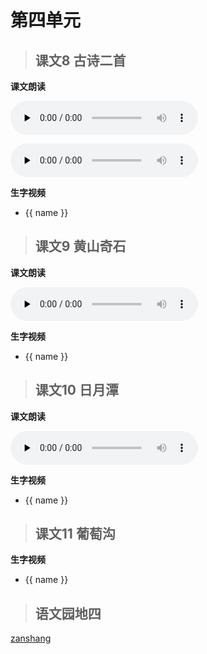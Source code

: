 # 第四单元

> ## 课文8 古诗二首

<Ebook grade="xxyw2a" :pages="43" :paged="45" ></Ebook> 

**课文朗读**

<audio class="myaudio" controls="" preload="none"><source src="//cnvod.cnr.cn/audio2017/ondemand/media/1100/201805/5AF54818-1BD4-4219-87A5-2A830A141C1A_2018-05-1115_39_45_0.m4a"></audio>

<audio class="myaudio" controls="" preload="none"><source src="//cnvod.cnr.cn/audio2017/ondemand/media/1100/201812/5C09E480-363C-4109-9071-4EE50A141C1A_2018-12-0711_10_00_0.m4a"></audio>

**生字视频**

<div class="shengzi">
    <ul><li v-for="(value, name,index) in kw2a8" v-on:click="clickvideo" :data-videosrc="value" :key="index">{{ name }}</li></ul>
</div>


> ## 课文9 黄山奇石

<Ebook grade="xxyw2a" :pages="46" :paged="48" ></Ebook> 

**课文朗读**

<audio class="myaudio" controls="" preload="none"><source src="//cnvod.cnr.cn/audio2017/ondemand/media/1100/201812/5C09E480-CDEC-4489-85F7-4EE50A141C1A_2018-12-0711_10_02_0.m4a"></audio>

**生字视频**

<div class="shengzi">
    <ul><li v-for="(value, name,index) in kw2a9" v-on:click="clickvideo" :data-videosrc="value" :key="index">{{ name }}</li></ul>
</div>


> ## 课文10 日月潭

<Ebook grade="xxyw2a" :pages="49" :paged="50" ></Ebook> 

**课文朗读**

<audio class="myaudio" controls="" preload="none"><source src="//cnvod.cnr.cn/audio2017/ondemand/media/1100/201805/5AF54819-B988-4787-AC9C-2A830A141C1A_2018-05-1115_39_44_0.m4a"></audio>

**生字视频**

<div class="shengzi">
    <ul><li v-for="(value, name,index) in kw2a10" v-on:click="clickvideo" :data-videosrc="value" :key="index">{{ name }}</li></ul>
</div>


> ## 课文11 葡萄沟

<Ebook grade="xxyw2a" :pages="51" :paged="53" ></Ebook> 

**生字视频**

<div class="shengzi">
    <ul><li v-for="(value, name,index) in kw2a11" v-on:click="clickvideo" :data-videosrc="value" :key="index">{{ name }}</li></ul>
</div>


> ## 语文园地四

<Ebook grade="xxyw2a" :pages="54" :paged="57" ></Ebook>


[zanshang](../res/zanshang.md ':include')